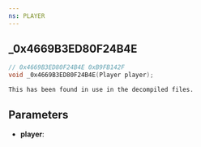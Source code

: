 ```yaml
---
ns: PLAYER
---
```

## _0x4669B3ED80F24B4E

```c
// 0x4669B3ED80F24B4E 0xB9FB142F
void _0x4669B3ED80F24B4E(Player player);
```

```
This has been found in use in the decompiled files.  
```

## Parameters
* **player**: 

